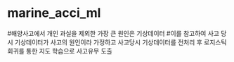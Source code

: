 # marine_acci_ml

#해양사고에서 개인 과실을 제외한 가장 큰 원인은 기상데이터
#이를 참고하여 사고 당시 기상데이터가 사고의 원인이라 가정하고 사고당시 기상데이터를 전처리 후 로지스틱 회귀를 통한 지도 학습으로 사고유무 도출
